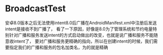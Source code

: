 # BroadcastTest
安卓8.0版本之后无法使用intent8.0后广播在AndroidManifest.xml中注册后发送intent是接收不到广播了，
看了一下原因，好像是8.0为了管理系统和节约电量特别针对广播和服务发送intent的方式启动做出的改变，也就是说广播和服务不能随意收intent了，
要对广播和服务更精确的指向，所以在创建intent的时候，我们需要指定我们的广播和服务的包名加类名，为的就是精确
